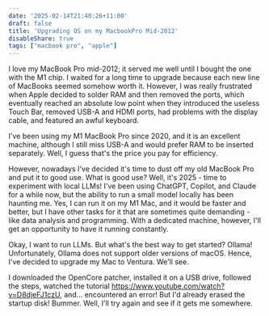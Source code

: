 ```yaml
---
date: '2025-02-14T21:40:26+11:00'
draft: false
title: 'Upgrading OS on my MacbookPro Mid-2012'
disableShare: true
tags: ["macbook pro", "apple"]
---
```

I love my MacBook Pro mid-2012; it served me well until I bought the one with the M1 chip. I waited for a long time to upgrade because each new line of MacBooks seemed somehow worth it. However, I was really frustrated when Apple decided to solder RAM and then removed the ports, which eventually reached an absolute low point when they introduced the useless Touch Bar, removed USB-A and HDMI ports, had problems with the display cable, and featured an awful keyboard.

I've been using my M1 MacBook Pro since 2020, and it is an excellent machine, although I still miss USB-A and would prefer RAM to be inserted separately. Well, I guess that's the price you pay for efficiency.

However, nowadays I've decided it's time to dust off my old MacBook Pro and put it to good use. What is good use? Well, it's 2025 - time to experiment with local LLMs! I've been using ChatGPT, Copilot, and Claude for a while now, but the ability to run a small model locally has been haunting me. Yes, I can run it on my M1 Mac, and it would be faster and better, but I have other tasks for it that are sometimes quite demanding - like data analysis and programming. With a dedicated machine, however, I'll get an opportunity to have it running constantly.

Okay, I want to run LLMs. But what's the best way to get started? Ollama! Unfortunately, Ollama does not support older versions of macOS. Hence, I've decided to upgrade my Mac to Ventura. We'll see.

I downloaded the OpenCore patcher, installed it on a USB drive, followed the steps, watched the tutorial https://www.youtube.com/watch?v=D8djeFJ1czU, and... encountered an error! But I'd already erased the startup disk! Bummer. Well, I'll try again and see if it gets me somewhere.
